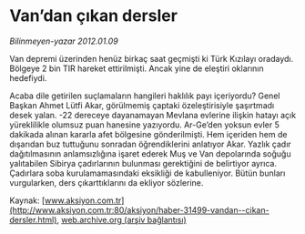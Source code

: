 # Van’dan çıkan dersler

*Bilinmeyen-yazar 2012.01.09*

<font class="agenda2NewsSpot">
 Van depremi üzerinden henüz birkaç saat geçmişti ki Türk Kızılayı oradaydı. Bölgeye 2 bin TIR hareket ettirilmişti. Ancak yine de eleştiri oklarının hedefiydi.
</font>
<font class="newsDetail">
 <p>
  Acaba dile getirilen suçlamaların hangileri haklılık payı içeriyordu? Genel Başkan Ahmet Lütfi Akar, görülmemiş çaptaki özeleştirisiyle şaşırtmadı desek yalan. -22 dereceye dayanamayan Mevlana evlerine ilişkin hatayı açık yüreklilikle olumsuz puan hanesine yazıyordu. Ar-Ge’den yoksun evler 5 dakikada alınan kararla afet bölgesine gönderilmişti. Hem içeriden hem de dışarıdan buz tuttuğunu sonradan öğrendiklerini anlatıyor Akar. Yazlık çadır dağıtılmasının anlamsızlığına işaret ederek Muş ve Van depolarında soğuğu yalıtabilen Sibirya çadırlarının bulunması gerektiğini de belirtiyor ayrıca. Çadırlara soba kurulamamasındaki eksikliği de kabulleniyor. Bütün bunları vurgularken, ders çıkarttıklarını da ekliyor sözlerine.
 </p>
</font>

Kaynak: [www.aksiyon.com.tr](http://www.aksiyon.com.tr:80/aksiyon/haber-31499-vandan--cikan-dersler.html), [web.archive.org (arşiv bağlantısı)](http://web.archive.org/web/20120121050428/http://www.aksiyon.com.tr:80/aksiyon/haber-31499-vandan--cikan-dersler.html)
